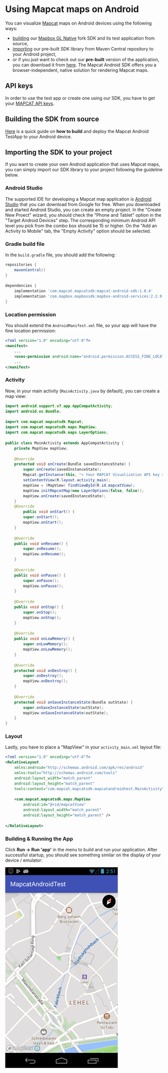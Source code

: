 # Using Mapcat maps on Android

You can visualize [Mapcat](https://mapcat.com) maps on Android devices using the following ways:
* [building](#building-the-sdk-from-source) our [Mapbox GL Native](https://github.com/MAPCATcom/mapbox-gl-native) fork SDK and its test application from source,
* [importing](#importing-the-sdk-to-your-project) our pre-built SDK library from Maven Central repository to your Android project,
* or if you just want to check out our **pre-built** version of the application, you can download it from [here](https://cdn-static.mapcat.com/apk/MapcatAndroidTestApp/latest/MapcatAndroidTestApp.apk).
The Mapcat Android SDK offers you a browser-independent, native solution for rendering Mapcat maps.

## API keys
In order to use the test app or create one using our SDK, you have to get your [MAPCAT API keys](https://www.mapcat.com/planpricing/).

## Building the SDK from source
[Here](https://github.com/MAPCATcom/mapbox-gl-native/tree/mapcat-master/platform/android) is a quick guide on **how to build** and deploy the Mapcat Android TestApp to your Android device.


## Importing the SDK to your project
If you want to create your own Android application that uses Mapcat maps, you can simply import our SDK library to your project following the guideline below.

### Android Studio
The supported IDE for developing a Mapcat map application is [Android Studio](https://developer.android.com/studio/index.html) that you can download from Google for free.
When you downloaded and started Android Studio, you can create an empty project.
In the "Create New Proect" wizard, you should check the "Phone and Tablet" option in the "Target Android Devices" step. The corresponding minimum Android API level you pick from the combo box should be 15 or higher.
On the "Add an Activity to Mobile" tab, the "Empty Activity" option should be selected.

### Gradle build file
In the `build.gradle` file, you should add the following:
```gradle
repositories {
    mavenCentral()
}
 
dependencies {
    implementation 'com.mapcat.mapcatsdk:mapcat-android-sdk:1.0.4'
    implementation 'com.mapbox.mapboxsdk:mapbox-android-services:2.2.9'
}
```
### Location permission
You should extend the `AndroidManifest.xml` file, so your app will have the fine location permission:
```xml
<?xml version="1.0" encoding="utf-8"?>
<manifest>
    ...
    <uses-permission android:name="android.permission.ACCESS_FINE_LOCATION" />
    ...
</manifest>
```
### Activity
Now, in your main activity (`MainActivity.java` by default), you can create a map view:
```java
import android.support.v7.app.AppCompatActivity;
import android.os.Bundle;

import com.mapcat.mapcatsdk.Mapcat;
import com.mapcat.mapcatsdk.maps.MapView;
import com.mapcat.mapcatsdk.maps.LayerOptions;

public class MainActivity extends AppCompatActivity {
    private MapView mapView;

    @Override
    protected void onCreate(Bundle savedInstanceState) {
        super.onCreate(savedInstanceState);
        Mapcat.getInstance(this, "< Your MAPCAT Visualization API key >");
        setContentView(R.layout.activity_main);
        mapView = (MapView) findViewById(R.id.mapcatView);
        mapView.initMapcatMap(new LayerOptions(false, false));
        mapView.onCreate(savedInstanceState);
    }
    @Override
        public void onStart() {
        super.onStart();
        mapView.onStart();
    }
 
    @Override
    public void onResume() {
        super.onResume();
        mapView.onResume();
    }
 
    @Override
    public void onPause() {
        super.onPause();
        mapView.onPause();
    }
     
    @Override
    public void onStop() {
        super.onStop();
        mapView.onStop();
    }
     
    @Override
    public void onLowMemory() {
        super.onLowMemory();
        mapView.onLowMemory();
    }
     
    @Override
    protected void onDestroy() {
        super.onDestroy();
        mapView.onDestroy();
    }
     
    @Override
    protected void onSaveInstanceState(Bundle outState) {
        super.onSaveInstanceState(outState);
        mapView.onSaveInstanceState(outState);
    }
}
```
### Layout
Lastly, you have to place a "MapView" in your `activity_main.xml` layout file:
```xml
<?xml version="1.0" encoding="utf-8"?>
<RelativeLayout
    xmlns:android="http://schemas.android.com/apk/res/android"
    xmlns:tools="http://schemas.android.com/tools"
    android:layout_width="match_parent"
    android:layout_height="match_parent"
    tools:context="com.mapcat.mapcatsdk.mapcatandroidtest.MainActivity">

    <com.mapcat.mapcatsdk.maps.MapView
        android:id="@+id/mapcatView"
        android:layout_width="match_parent"
        android:layout_height="match_parent" />

</RelativeLayout>
```
### Building & Running the App
Click **Run -> Run 'app'** in the menu to build and run your application.
After successful startup, you should see something similar on the display of your device / emulator:

![alt text](android_screen_01.png "Screenshot")

